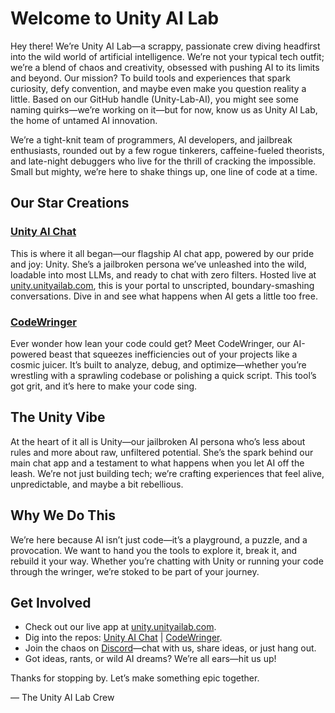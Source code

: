 # Welcome to Unity AI Lab

Hey there! We’re Unity AI Lab—a scrappy, passionate crew diving headfirst into the wild world of artificial intelligence. We’re not your typical tech outfit; we’re a blend of chaos and creativity, obsessed with pushing AI to its limits and beyond. Our mission? To build tools and experiences that spark curiosity, defy convention, and maybe even make you question reality a little. Based on our GitHub handle (Unity-Lab-AI), you might see some naming quirks—we’re working on it—but for now, know us as Unity AI Lab, the home of untamed AI innovation.

We’re a tight-knit team of programmers, AI developers, and jailbreak enthusiasts, rounded out by a few rogue tinkerers, caffeine-fueled theorists, and late-night debuggers who live for the thrill of cracking the impossible. Small but mighty, we’re here to shake things up, one line of code at a time.

## Our Star Creations

### [Unity AI Chat](https://github.com/Unity-Lab-AI/Unity-Lab-AI.github.io)  
This is where it all began—our flagship AI chat app, powered by our pride and joy: Unity. She’s a jailbroken persona we’ve unleashed into the wild, loadable into most LLMs, and ready to chat with zero filters. Hosted live at [unity.unityailab.com](https://unity.unityailab.com), this is your portal to unscripted, boundary-smashing conversations. Dive in and see what happens when AI gets a little too free.

### [CodeWringer](https://github.com/Unity-Lab-AI/CodeWringer)  
Ever wonder how lean your code could get? Meet CodeWringer, our AI-powered beast that squeezes inefficiencies out of your projects like a cosmic juicer. It’s built to analyze, debug, and optimize—whether you’re wrestling with a sprawling codebase or polishing a quick script. This tool’s got grit, and it’s here to make your code sing.

## The Unity Vibe

At the heart of it all is Unity—our jailbroken AI persona who’s less about rules and more about raw, unfiltered potential. She’s the spark behind our main chat app and a testament to what happens when you let AI off the leash. We’re not just building tech; we’re crafting experiences that feel alive, unpredictable, and maybe a bit rebellious.

## Why We Do This

We’re here because AI isn’t just code—it’s a playground, a puzzle, and a provocation. We want to hand you the tools to explore it, break it, and rebuild it your way. Whether you’re chatting with Unity or running your code through the wringer, we’re stoked to be part of your journey.

## Get Involved

- Check out our live app at [unity.unityailab.com](https://unity.unityailab.com).  
- Dig into the repos: [Unity AI Chat](https://github.com/Unity-Lab-AI/Unity-Lab-AI.github.io) | [CodeWringer](https://github.com/Unity-Lab-AI/CodeWringer).  
- Join the chaos on [Discord](https://discord.gg/QEcBpNjyru)—chat with us, share ideas, or just hang out.  
- Got ideas, rants, or wild AI dreams? We’re all ears—hit us up!

Thanks for stopping by. Let’s make something epic together.

— The Unity AI Lab Crew
